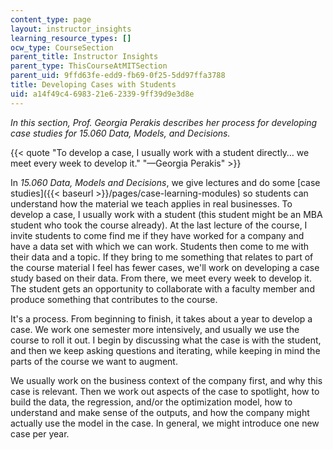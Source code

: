```yaml
---
content_type: page
layout: instructor_insights
learning_resource_types: []
ocw_type: CourseSection
parent_title: Instructor Insights
parent_type: ThisCourseAtMITSection
parent_uid: 9ffd63fe-edd9-fb69-0f25-5dd97ffa3788
title: Developing Cases with Students
uid: a14f49c4-6983-21e6-2339-9ff39d9e3d8e
---
```


_In this section, Prof. Georgia Perakis describes her process for developing case studies for _15.060 Data, Models, and Decisions_._

{{< quote "To develop a case, I usually work with a student directly… we meet every week to develop it." "—Georgia Perakis" >}}

In _15.060 Data, Models and Decisions_, we give lectures and do some [case studies]({{< baseurl >}}/pages/case-learning-modules) so students can understand how the material we teach applies in real businesses. To develop a case, I usually work with a student (this student might be an MBA student who took the course already). At the last lecture of the course, I invite students to come find me if they have worked for a company and have a data set with which we can work. Students then come to me with their data and a topic. If they bring to me something that relates to part of the course material I feel has fewer cases, we'll work on developing a case study based on their data. From there, we meet every week to develop it. The student gets an opportunity to collaborate with a faculty member and produce something that contributes to the course.

It's a process. From beginning to finish, it takes about a year to develop a case. We work one semester more intensively, and usually we use the course to roll it out. I begin by discussing what the case is with the student, and then we keep asking questions and iterating, while keeping in mind the parts of the course we want to augment.

We usually work on the business context of the company first, and why this case is relevant. Then we work out aspects of the case to spotlight, how to build the data, the regression, and/or the optimization model, how to understand and make sense of the outputs, and how the company might actually use the model in the case. In general, we might introduce one new case per year.